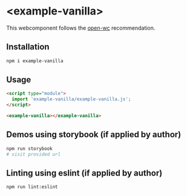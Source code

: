 # \<example-vanilla>

This webcomponent follows the [open-wc](https://github.com/open-wc/open-wc) recommendation.

## Installation
```bash
npm i example-vanilla
```

## Usage
```html
<script type="module">
  import 'example-vanilla/example-vanilla.js';
</script>

<example-vanilla></example-vanilla>
```

## Demos using storybook (if applied by author)
```bash
npm run storybook
# visit provided url
```

## Linting using eslint (if applied by author)
```bash
npm run lint:eslint
```
